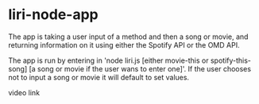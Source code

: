 # liri-node-app

The app is taking a user input of a method and then a song or movie, and returning information on it using either the Spotify API or the OMD API. 

The app is run by entering in 'node liri.js [either movie-this or spotify-this-song] [a song or movie if the user wans to enter one]'. If the user chooses not to input a song or movie it will default to set values. 

video link